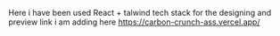 Here i have been used React + talwind tech stack for the designing and preview link i am adding here 
https://carbon-crunch-ass.vercel.app/
